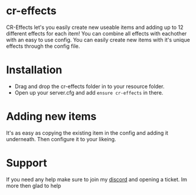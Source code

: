 # cr-effects

CR-Effects let's you easily create new useable items and adding up to 12 different effects for each item!
You can combine all effects with eachother with an easy to use config.
You can  easily create new items with it's unique effects through the config file.

# Installation

- Drag and drop the cr-effects folder in to your resource folder.
- Open up your server.cfg and add `ensure cr-effects` in there.

# Adding new items

It's as easy as copying the existing item in the config and adding it underneath. Then configure it to your likeing.

# Support

If you need any help make sure to join my [discord](https://discord.gg/PVc7QqxcXm) and opening a ticket. Im more then glad to help
